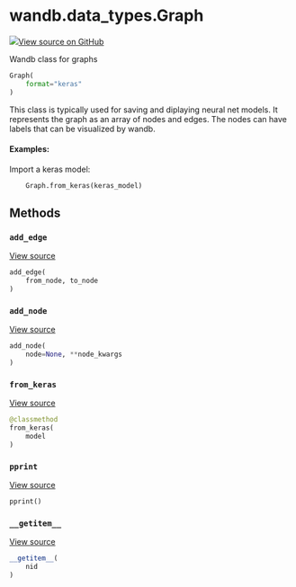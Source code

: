 # wandb.data\_types.Graph

[![](https://www.tensorflow.org/images/GitHub-Mark-32px.png)View source on GitHub](https://www.github.com/wandb/client/tree/v0.11.0/wandb/data_types.py#L1257-L1417)

Wandb class for graphs

```python
Graph(
    format="keras"
)
```

This class is typically used for saving and diplaying neural net models. It represents the graph as an array of nodes and edges. The nodes can have labels that can be visualized by wandb.

#### Examples:

Import a keras model:

```text
    Graph.from_keras(keras_model)
```

## Methods

### `add_edge` <a id="add_edge"></a>

[View source](https://www.github.com/wandb/client/tree/v0.11.0/wandb/data_types.py#L1343-L1347)

```python
add_edge(
    from_node, to_node
)
```

### `add_node` <a id="add_node"></a>

[View source](https://www.github.com/wandb/client/tree/v0.11.0/wandb/data_types.py#L1329-L1341)

```python
add_node(
    node=None, **node_kwargs
)
```

### `from_keras` <a id="from_keras"></a>

[View source](https://www.github.com/wandb/client/tree/v0.11.0/wandb/data_types.py#L1349-L1378)

```python
@classmethod
from_keras(
    model
)
```

### `pprint` <a id="pprint"></a>

[View source](https://www.github.com/wandb/client/tree/v0.11.0/wandb/data_types.py#L1323-L1327)

```python
pprint()
```

### `__getitem__` <a id="__getitem__"></a>

[View source](https://www.github.com/wandb/client/tree/v0.11.0/wandb/data_types.py#L1320-L1321)

```python
__getitem__(
    nid
)
```

